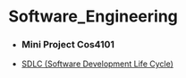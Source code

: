 # Software_Engineering
- ### Mini Project Cos4101

- [SDLC (Software Development Life Cycle)](https://github.com/SWECOS4101/Software_Engineering.git)